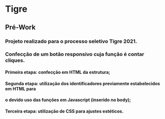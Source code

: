 # Tigre 
## Pré-Work

### Projeto realizado para o processo seletivo Tigre 2021.
### Confecção de um botão responsivo cuja função é contar cliques.

#### <b> Primeira etapa:</b> confecção em HTML da estrutura;
#### <b> Segunda etapa:</b> utilização dos identificadores previamente estabelecidos em HTML para
#### o devido uso das funções em Javascript (inserido no body);
#### <b> Terceira etapa:</b> utilização de CSS para ajustes estéticos. 

